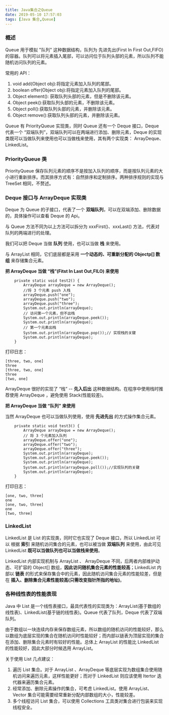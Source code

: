 ```yaml
---
title: Java集合之Queue
date: 2019-05-10 17:57:03
tags: [Java 集合,Queue]
---
```

### 概述

Queue 用于模拟 "队列" 这种数据结构，队列为 先进先出(First In First Out,FIFO) 的容器。队列可以将元素插入尾部，可以访问位于队列头部的元素，所以队列不能随机访问队列的元素。

常用的 API：
1. void add(Object obj):将指定元素加入队列的尾部。
2. boolean offer(Object obj):将指定元素加入队列的尾部。
3. Object element(): 获取队列头部的元素，但是不删除该元素。
4. Object peek():获取队列头部的元素，不删除该元素。
5. Object poll():获取队列头部的元素，并删除该元素。
6. Object remove():获取队列头部的元素，并删除该元素。


Queue 有 PriorityQueue 实现类，同时 Queue 还有一个 Deque 接口，Deque 代表一个 “双端队列”，双端队列可以在两端进行添加、删除元素，Deque 的实现类既可以当做队列来使用也可以当做栈来使用，其有两个实现类： ArrayDeque、LinkedList。

### PriorityQueue 类

PriorityQueue 保存队列元素的顺序不是按加入队列的顺序，而是按队列元素的大小进行重新排序。而其排序方式有：自然排序和定制排序。两种排序规则的实现与 TreeSet 相同，不赘述。

### Deque 接口与 ArrayDeque 实现类

Deque 为 Queue 的子接口，代表了一个 **双端队列**，可以在双端添加、删除数据的，具体操作可以查看 Deque 的 Api。

与 Queue 方法不同为以上方法可以拆分为 xxxFirst()、xxxLast() 方法，代表对队列的两端进行的处理。

我们可以把 Deque 当做 **队列** 使用，也可以当做 **栈** 来使用。


与 ArrayList 相同，它们底层都是采用 **一个动态的、可重新分配的 Objectp[] 数组** 来存储集合元素。

**把 ArrayDeque 当做 “栈”(Fitst In Last Out,FILO) 来使用**
```
    private static void test2() {
        ArrayDeque arrayDeque = new ArrayDeque();
        //将 3 个元素 push 入栈
        arrayDeque.push("one");
        arrayDeque.push("two");
        arrayDeque.push("three");
        System.out.println(arrayDeque);
        // 访问第一个元素，但不出栈
        System.out.println(arrayDeque.peek());
        System.out.println(arrayDeque);
        // 第一个元素出栈
        System.out.println(arrayDeque.pop());// 实现栈的关键
        System.out.println(arrayDeque);
    }
```

打印日志：

```
[three, two, one]
three
[three, two, one]
three
[two, one]
```

ArrayDeque 很好的实现了 “栈” -- **先入后出** 这种数据结构。在程序中使用栈时推荐使用 ArrayDeque ，避免使用 Stack(性能较差)。

**把 ArrayDeque 当做 “队列” 来使用**

当然 ArrayDeque 也可以当做队列使用，使用 **先进先出** 的方式操作集合元素。

```
    private static void test3() {
        ArrayDeque arrayDeque = new ArrayDeque();
        // 将 3 个元素加入队列
        arrayDeque.offer("one");
        arrayDeque.offer("two");
        arrayDeque.offer("three");
        System.out.println(arrayDeque);
        System.out.println(arrayDeque.peek());
        System.out.println(arrayDeque);
        System.out.println(arrayDeque.poll());//实现队列的关键
        System.out.println(arrayDeque);
    }
```
打印日志：
```
[one, two, three]
one
[one, two, three]
one
[two, three]
```

### LinkedList

LinkedList 是 List 的实现类，同时它也实现了 Deque 接口，所以 LinkedList 可以 根据 **索引** 来随机访问集合的元素，也可以被当做 **双端队列**
 来使用，由此可见 LinkedList **既可以当做队列也可以当做栈来使用**。

LinkedList 内部实现机制与 ArrayList 、 ArrayDeque 不同，后两者内部维护动态、可扩容的 Object[] 数组，**因此访问随机集合元素的性能较高**；LinkedList 内部以 **链表** 的形式来保存集合中的元素，因此随机访问集合元素的性能较差，但是在 **插入、删除集合元素性能较高(只需改变指针所指的地址)**。


### 各种线性表的性能表现

Java 中 List 是一个线性表接口，最具代表性的实现类为：ArrayList(基于数组的线性表)、LinkedList(基于链的线性表)。Queue 代表了队列，Deque 代表了双端队列。

由于数组以一块连续内存来保存数组元素，所以数组的随机访问的性能较好，那么以数组为底层实现的集合在随机访问时性能较好；而内部以链表为顶层实现的集合在添加、删除集合元素时有较好的性能。总体上 ArrayList 的性能比 LinkedList 的性能较好，因此大部分时候选用 ArrayList。

关于使用 List 几点建议：
1. 遍历 List 集合。对于 ArrayList 、ArrayDeque 等底层实现为数组集合使用随机访问来遍历元素，这样性能更好；而对于 LinkedList 则应该使用 Itertor 迭代器来遍历集合元素。
2. 经常添加、删除元素操作的集合，可考虑 LinkedList。使用 ArrayList、Vector 集合可能需要经常重新分配内部数组的大小，性能较差。
3. 多个线程访问 List 集合，可以使用 Collections 工具类对集合进行包装来实现线程安全。

